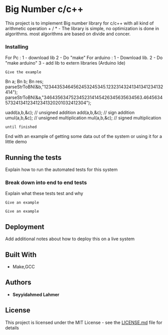 # Big Number c/c++

This project is to implement Big number library for c/c++ with all kind of arithmetic operation + / * -
The library is simple, no optimization is done in algorithms.
most algorithms are based on divide and concer.
### Installing
For Pc : 
1 - download lib
2 - Do "make"
For arduino : 
1 - Download lib.
2 - Do "make arduino"
3 - add lib to extern libraries (Arduino Ide)

```
Give the example
```
 Bn a;
 Bn b;
 Bn res;
 parseStrToBN(&b,"12344353464562453245345.12323143241341341234132414");
 parseStrToBN(&a,"3464356347523452314145426345635634563.464563457324134123412341320201032412304");
 
 uadd(a,b,&c); // unsigned addition
 add(a,b,&c); // sign addition
 umul(a,b,&c); // unsigned multiplication
 mul(a,b,&c); // signed multiplication


 
```
until finished
```

End with an example of getting some data out of the system or using it for a little demo

## Running the tests

Explain how to run the automated tests for this system

### Break down into end to end tests

Explain what these tests test and why

```
Give an example
```

```
Give an example
```

## Deployment

Add additional notes about how to deploy this on a live system

## Built With

* Make,GCC 



## Authors

* **Seyyidahmed Lahmer**


## License

This project is licensed under the MIT License - see the [LICENSE.md](LICENSE.md) file for details



